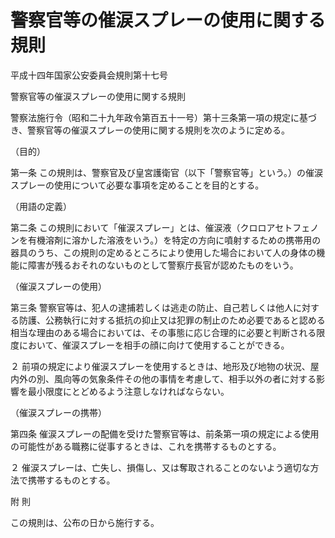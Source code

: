 # 警察官等の催涙スプレーの使用に関する規則

平成十四年国家公安委員会規則第十七号

警察官等の催涙スプレーの使用に関する規則

警察法施行令（昭和二十九年政令第百五十一号）第十三条第一項の規定に基づき、警察官等の催涙スプレーの使用に関する規則を次のように定める。

（目的）

第一条 この規則は、警察官及び皇宮護衛官（以下「警察官等」という。）の催涙スプレーの使用について必要な事項を定めることを目的とする。

（用語の定義）

第二条 この規則において「催涙スプレー」とは、催涙液（クロロアセトフェノンを有機溶剤に溶かした溶液をいう。）を特定の方向に噴射するための携帯用の器具のうち、この規則の定めるところにより使用した場合において人の身体の機能に障害が残るおそれのないものとして警察庁長官が認めたものをいう。

（催涙スプレーの使用）

第三条 警察官等は、犯人の逮捕若しくは逃走の防止、自己若しくは他人に対する防護、公務執行に対する抵抗の抑止又は犯罪の制止のため必要であると認める相当な理由のある場合においては、その事態に応じ合理的に必要と判断される限度において、催涙スプレーを相手の顔に向けて使用することができる。

２ 前項の規定により催涙スプレーを使用するときは、地形及び地物の状況、屋内外の別、風向等の気象条件その他の事情を考慮して、相手以外の者に対する影響を最小限度にとどめるよう注意しなければならない。

（催涙スプレーの携帯）

第四条 催涙スプレーの配備を受けた警察官等は、前条第一項の規定による使用の可能性がある職務に従事するときは、これを携帯するものとする。

２ 催涙スプレーは、亡失し、損傷し、又は奪取されることのないよう適切な方法で携帯するものとする。

附 則

この規則は、公布の日から施行する。
